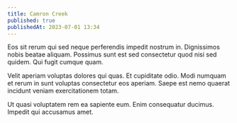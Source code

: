 ```yaml
---
title: Camron Creek
published: true
publishedAt: 2023-07-01 13:34
---
```


Eos sit rerum qui sed neque perferendis impedit nostrum in. Dignissimos nobis beatae aliquam. Possimus sunt est sed consectetur quod nisi sed quidem. Qui fugit cumque quam.

Velit aperiam voluptas dolores qui quas. Et cupiditate odio. Modi numquam et rerum in sunt voluptas consectetur eos aperiam. Saepe est nemo quaerat incidunt veniam exercitationem totam.

Ut quasi voluptatem rem ea sapiente eum. Enim consequatur ducimus. Impedit qui accusamus amet.